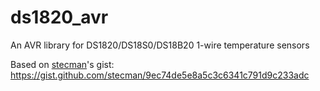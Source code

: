 # ds1820_avr
An AVR library for DS1820/DS18S0/DS18B20 1-wire temperature sensors

Based on [stecman](https://gist.github.com/stecman)'s gist: https://gist.github.com/stecman/9ec74de5e8a5c3c6341c791d9c233adc
